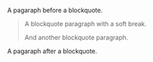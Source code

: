 A pagaraph before a blockquote.

> A blockquote paragraph
> with a soft break.
>
> And another blockquote paragraph.

A pagaraph after a blockquote.
